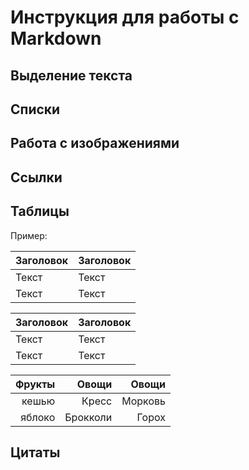 # Инструкция для работы с Markdown

## Выделение текста

## Списки

## Работа с изображениями

## Ссылки

## Таблицы
Пример:

Заголовок  | Заголовок
------- | --------
Текст   | Текст
Текст   | Текст

| Заголовок | Заголовок |
| --- | ----------- |
| Текст | Текст |
| Текст     | Текст |

| Фрукты  | Овощи | Овощи |
|    ---: |    ----: |    ---: |
| кешью    | Кресс   | Морковь |
| яблоко    | Брокколи | Горох |
## Цитаты
